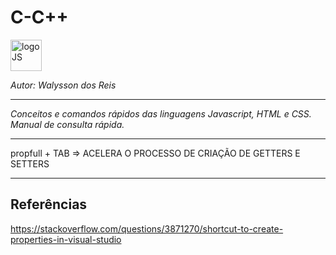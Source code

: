 # **C-C++**
<div>
<img src="https://assets.website-files.com/5f91be4e005cd64f4c7b491b/61326b77c5f5266c3cee13ae_C%20C%2B%2B%20One%20Color%20Blue.png" alt="logoJS" width="50px"/> 
</div>

*Autor: Walysson dos Reis*

----------------------------------------------
*Conceitos e comandos rápidos das linguagens Javascript, HTML e CSS. Manual de consulta rápida.*  

---------------------

propfull + TAB  => ACELERA O PROCESSO DE CRIAÇÃO DE GETTERS E SETTERS

--------
## Referências  
https://stackoverflow.com/questions/3871270/shortcut-to-create-properties-in-visual-studio  
